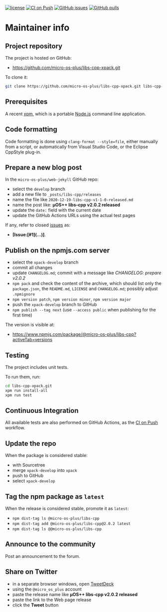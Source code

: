 [![license](https://img.shields.io/github/license/micro-os-plus/libs-cpp-xpack)](https://github.com/micro-os-plus/libs-cpp-xpack/blob/xpack/LICENSE)
[![CI on Push](https://github.com/micro-os-plus/libs-cpp-xpack/workflows/CI%20on%20Push/badge.svg)](https://github.com/micro-os-plus/libs-cpp-xpack/actions?query=workflow%3A%22CI+on+Push%22)
[![GitHub issues](https://img.shields.io/github/issues/micro-os-plus/libs-cpp-xpack.svg)](https://github.com/micro-os-plus/libs-cpp-xpack/issues)
[![GitHub pulls](https://img.shields.io/github/issues-pr/micro-os-plus/libs-cpp-xpack.svg)](https://github.com/micro-os-plus/libs-cpp-xpack/pulls)

# Maintainer info

## Project repository

The project is hosted on GitHub:

- https://github.com/micro-os-plus/libs-cpp-xpack.git

To clone it:

```sh
git clone https://github.com/micro-os-plus/libs-cpp-xpack.git libs-cpp-xpack.git
```

## Prerequisites

A recent [xpm](https://xpack.github.io/xpm/), which is a portable
[Node.js](https://nodejs.org/) command line application.

## Code formatting

Code formatting is done using `clang-format --style=file`, either manually
from a script, or automatically from Visual Studio Code, or the Eclipse
CppStyle plug-in.

## Prepare a new blog post

In the `micro-os-plus/web-jekyll` GitHub repo:

- select the `develop` branch
- add a new file to `_posts/libs-cpp/releases`
- name the file like `2020-12-19-libs-cpp-v1-1-0-released.md`
- name the post like: **µOS++ libs-cpp v2.0.2 released**
- update the `date:` field with the current date
- update the GitHub Actions URLs using the actual test pages

If any, refer to closed
[issues](https://github.com/micro-os-plus/libs-cpp/issues)
as:

- **[Issue:\[#1\]\(...\)]**.

## Publish on the npmjs.com server

- select the `xpack-develop` branch
- commit all changes
- update `CHANGELOG.md`; commit with a message like _CHANGELOG: prepare v2.0.2_
- `npm pack` and check the content of the archive, which should list
  only the `package.json`, the `README.md`, `LICENSE` and `CHANGELOG.md`;
  possibly adjust `.npmignore`
- `npm version patch`, `npm version minor`, `npm version major`
- push the `xpack-develop` branch to GitHub
- `npm publish --tag next` (use `--access public` when publishing for
  the first time)

The version is visible at:

- https://www.npmjs.com/package/@micro-os-plus/libs-cpp?activeTab=versions

## Testing

The project includes unit tests.

To run them, run:

```sh
cd libs-cpp-xpack.git
xpm run install-all
xpm run test
```

## Continuous Integration

All available tests are also performed on GitHub Actions, as the
[CI on Push](https://github.com/micro-os-plus/libs-cpp-xpack/actions?query=workflow%3A%22CI+on+Push%22)
workflow.

## Update the repo

When the package is considered stable:

- with Sourcetree
- merge `xpack-develop` into `xpack`
- push to GitHub
- select `xpack-develop`

## Tag the npm package as `latest`

When the release is considered stable, promote it as `latest`:

- `npm dist-tag ls @micro-os-plus/libs-cpp`
- `npm dist-tag add @micro-os-plus/libs-cpp@2.0.2 latest`
- `npm dist-tag ls @@micro-os-plus/libs-cpp`

## Announce to the community

Post an announcement to the forum.

## Share on Twitter

- in a separate browser windows, open [TweetDeck](https://tweetdeck.twitter.com/)
- using the `@micro_os_plus` account
- paste the release name like **µOS++ libs-cpp v2.0.2 released**
- paste the link to the Web page release
- click the **Tweet** button
